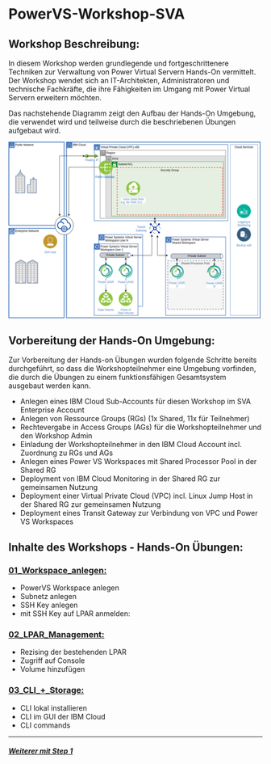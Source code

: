 # PowerVS-Workshop-SVA
## Workshop Beschreibung: 
In diesem Workshop werden grundlegende und fortgeschrittenere Techniken zur Verwaltung von Power Virtual Servern Hands-On vermittelt. Der Workshop wendet sich an IT-Architekten, Administratoren und technische Fachkräfte, die ihre Fähigkeiten im Umgang mit Power Virtual Servern erweitern möchten.

Das nachstehende Diagramm zeigt den Aufbau der Hands-On Umgebung, die verwendet wird und teilweise durch die beschriebenen Übungen aufgebaut wird.

<img src="_images/SVA-PVS-Workshop_AoD.png" width="500"/>

## Vorbereitung der Hands-On Umgebung:
Zur Vorbereitung der Hands-on Übungen wurden folgende Schritte bereits durchgeführt, so dass die Workshopteilnehmer eine Umgebung vorfinden, die durch die Übungen zu einem funktionsfähigen Gesamtsystem ausgebaut werden kann.

- Anlegen eines IBM Cloud Sub-Accounts für diesen Workshop im SVA Enterprise Account
- Anlegen von Ressource Groups (RGs) (1x Shared, 11x für Teilnehmer)
- Rechtevergabe in Access Groups (AGs) für die Workshopteilnehmer und den Workshop Admin
- Einladung der Workshopteilnehmer in den IBM Cloud Account incl. Zuordnung zu RGs und AGs
- Anlegen eines Power VS Workspaces mit Shared Processor Pool in der Shared RG
- Deployment von IBM Cloud Monitoring in der Shared RG zur gemeinsamen Nutzung
- Deployment einer Virtual Private Cloud (VPC) incl. Linux Jump Host in der Shared RG zur gemeinsamen Nutzung
- Deployment eines Transit Gateway zur Verbindung von VPC und Power VS Workspaces

## Inhalte des Workshops - Hands-On Übungen:

### [01_Workspace_anlegen:](https://github.ibm.com/felix-janakow/PowerVS-Workshop/blob/main/01_Workspace_anlegen.md)

- PowerVS Workspace anlegen
- Subnetz anlegen
- SSH Key anlegen
- mit SSH Key auf LPAR anmelden:

### [02_LPAR_Management:](https://github.ibm.com/felix-janakow/PowerVS-Workshop/blob/main/02_LPAR_Management.md)

- Rezising der bestehenden LPAR 
- Zugriff auf Console
- Volume hinzufügen


### [03_CLI_+_Storage:](https://github.ibm.com/felix-janakow/PowerVS-Workshop/blob/main/03_CLI_%2B_Storage.md) 

- CLI lokal installieren
- CLI im GUI der IBM Cloud
- CLI commands 





-----

##### [Weiterer mit Step 1](https://github.ibm.com/felix-janakow/PowerVS-Workshop/blob/main/01_Workspace_anlegen.md)

